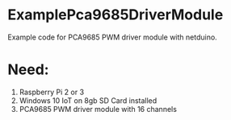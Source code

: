 # ExamplePca9685DriverModule
Example code for PCA9685 PWM driver module with netduino.


# Need:
1. Raspberry Pi 2 or 3
2. Windows 10 IoT on 8gb SD Card installed
3. PCA9685 PWM driver module with 16 channels
